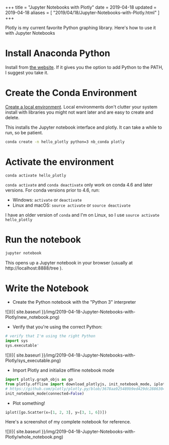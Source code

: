 +++
title = "Jupyter Notebooks with Plotly"
date = 2019-04-18
updated = 2019-04-18
aliases = [ "2019/04/18/Jupyter-Notebooks-with-Plotly.html" ]
+++

Plotly is my current favorite Python graphing library. Here's how to use it with Jupyter Notebooks

# Install Anaconda Python

Install from [the website](https://www.anaconda.com/distribution/). If it gives
you the option to add Python to the PATH, I suggest you take it.

# Create the Conda Environment

[Create a local environment](https://docs.conda.io/projects/conda/en/latest/user-guide/tasks/manage-environments.html). Local environments don't clutter your system install with libraries you might not want later and are easy to create and delete.

This installs the Jupyter notebook interface and plotly. It can take a while to run, so be patient.

```bash
conda create -n hello_plotly python=3 nb_conda plotly
```

# Activate the environment

```
conda activate hello_plotly
```

`conda activate` and `conda deactivate` only work on conda 4.6 and later versions. For conda versions prior to 4.6, run:

- Windows: `activate` or `deactivate`
- Linux and macOS: `source activate` or `source deactivate`

I have an older version of `conda` and I'm on Linux, so I use `source activate hello_plotly`

# Run the notebook

```bash
jupyter notebook
```

This opens up a Jupyter notebook in your browser (usually at http://localhost:8888/tree ).

# Write the Notebook

- Create the Python notebook with the "Python 3" interpreter

![]({{ site.baseurl  }}/img/2019-04-18-Jupyter-Notebooks-with-Plotly/new_notebook.png)

- Verify that you're using the correct Python:

```python
# verify that I'm using the right Python
import sys
sys.executable'
```

![]({{ site.baseurl  }}/img/2019-04-18-Jupyter-Notebooks-with-Plotly/sys_executable.png)

- Import Plotly and initialize offline notebook mode

```python
import plotly.graph_objs as go
from plotly.offline import download_plotlyjs, init_notebook_mode, iplot, iplot
# https://github.com/plotly/plotly.py/blob/3678aa925489b9ed429dc28863040dbb391dadb1/plotly/offline/offline.py#L243
init_notebook_mode(connected=False)
```

- Plot something!

```python
iplot([go.Scatter(x=[1, 2, 3], y=[3, 1, 6])])
```

Here's a screenshot of my complete notebook for reference.

![]({{ site.baseurl  }}/img/2019-04-18-Jupyter-Notebooks-with-Plotly/whole_notebook.png)
